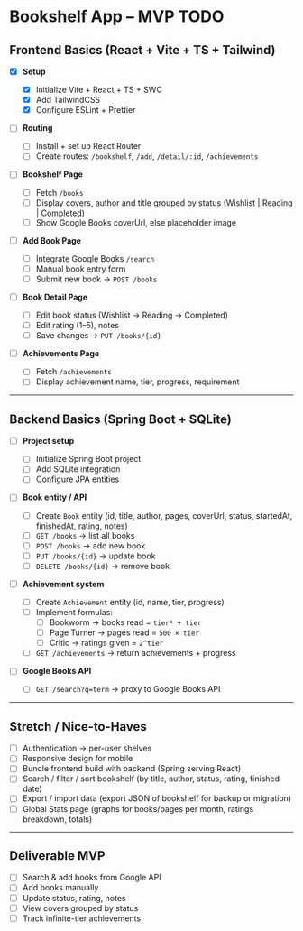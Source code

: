 # Bookshelf App – MVP TODO

## Frontend Basics (React + Vite + TS + Tailwind)

- [x] **Setup**

  - [x] Initialize Vite + React + TS + SWC
  - [x] Add TailwindCSS
  - [x] Configure ESLint + Prettier

- [ ] **Routing**

  - [ ] Install + set up React Router
  - [ ] Create routes: `/bookshelf`, `/add`, `/detail/:id`, `/achievements`

- [ ] **Bookshelf Page**

  - [ ] Fetch `/books`
  - [ ] Display covers, author and title grouped by status (Wishlist | Reading | Completed)
  - [ ] Show Google Books coverUrl, else placeholder image

- [ ] **Add Book Page**

  - [ ] Integrate Google Books `/search`
  - [ ] Manual book entry form
  - [ ] Submit new book → `POST /books`

- [ ] **Book Detail Page**

  - [ ] Edit book status (Wishlist → Reading → Completed)
  - [ ] Edit rating (1–5), notes
  - [ ] Save changes → `PUT /books/{id}`

- [ ] **Achievements Page**
  - [ ] Fetch `/achievements`
  - [ ] Display achievement name, tier, progress, requirement

---

## Backend Basics (Spring Boot + SQLite)

- [ ] **Project setup**

  - [ ] Initialize Spring Boot project
  - [ ] Add SQLite integration
  - [ ] Configure JPA entities

- [ ] **Book entity / API**

  - [ ] Create `Book` entity (id, title, author, pages, coverUrl, status, startedAt, finishedAt, rating, notes)
  - [ ] `GET /books` → list all books
  - [ ] `POST /books` → add new book
  - [ ] `PUT /books/{id}` → update book
  - [ ] `DELETE /books/{id}` → remove book

- [ ] **Achievement system**

  - [ ] Create `Achievement` entity (id, name, tier, progress)
  - [ ] Implement formulas:
    - [ ] Bookworm → books read = `tier² + tier`
    - [ ] Page Turner → pages read = `500 × tier`
    - [ ] Critic → ratings given = `2^tier`
  - [ ] `GET /achievements` → return achievements + progress

- [ ] **Google Books API**
  - [ ] `GET /search?q=term` → proxy to Google Books API

---

## Stretch / Nice-to-Haves

- [ ] Authentication → per-user shelves
- [ ] Responsive design for mobile
- [ ] Bundle frontend build with backend (Spring serving React)
- [ ] Search / filter / sort bookshelf (by title, author, status, rating, finished date)
- [ ] Export / import data (export JSON of bookshelf for backup or migration)
- [ ] Global Stats page (graphs for books/pages per month, ratings breakdown, totals)

---

## Deliverable MVP

- [ ] Search & add books from Google API
- [ ] Add books manually
- [ ] Update status, rating, notes
- [ ] View covers grouped by status
- [ ] Track infinite-tier achievements
